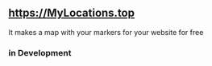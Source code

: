 ## https://MyLocations.top

It makes a map with your markers for your website for free

### in Development
